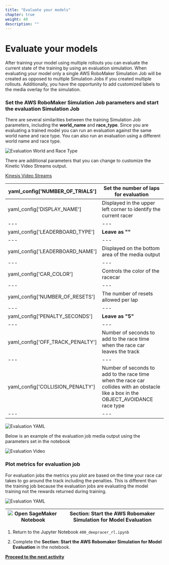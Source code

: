 ```yaml
---
title: "Evaluate your models"
chapter: true
weight: 40
description: ""
---
```


# Evaluate your models

After training your model using multiple rollouts you can evaluate the current state of the training by using an evaluation simulation. 
When evaluating your model only a single AWS RoboMaker Simulation Job will be created as opposed to multiple Simulation Jobs if you created multiple rollouts.
Additionally, you have the opportunity to add customized labels to the media overlay for the simulation.

### Set the AWS RoboMaker Simulation Job parameters and start the evaluation Simulation Job

There are several similarities between the training Simulation Job parameters, including the **world_name** and **race_type**.
Since you are evaluating a trained model you can run an evaluation against the same world name and race type.
You can also run an evaluation using a different world name and race type.

![Evaluation World and Race Type](/images/400workshop/evalworldandrace.png)

There are additional parameters that you can change to customize the Kinetic Video Streams output.

[Kinesis Video Streams](https://console.aws.amazon.com/kinesisvideo/home?region=us-east-1#/streams)

| yaml_config['NUMBER_OF_TRIALS'] | Set the number of laps for evaluation |
|---|---|
| yaml_config['DISPLAY_NAME'] | Displayed in the upper left corner to identify the current racer|
|---|---|
| yaml_config['LEADERBOARD_TYPE'] | **Leave as ""**|
|---|---|
|yaml_config['LEADERBOARD_NAME'] | Displayed on the bottom area of the media output|
|---|---|
|yaml_config['CAR_COLOR']| Controls the color of the racecar|
|---|---|
|yaml_config['NUMBER_OF_RESETS']| The number of resets allowed per lap|
|---|---|
|yaml_config['PENALTY_SECONDS']| **Leave as "5"** |
|---|---|
|yaml_config['OFF_TRACK_PENALTY']| Number of seconds to add to the race time when the race car leaves the track|
|---|---|
|yaml_config['COLLISION_PENALTY']| Number of seconds to add to the race time when the race car collides with an obstacle like a box in the OBJECT_AVOIDANCE race type|
|---|---|

![Evaluation YAML](/images/400workshop/evalyaml.png)

Below is an example of the evaluation job media output using the parameters set in the notebook

![Evaluation Video](/images/400workshop/evalvideo.png)

### Plot metrics for evaluation job

For evaluation jobs the metrics you plot are based on the time your race car takes to go around the track including the penalties.
This is different than the training job because the evaluation jobs are evaluating the model training not the rewards returned during training.

![Evaluation YAML](/images/400workshop/evalplot.png)

| ![Open SageMaker Notebook](/images/400workshop/aws-sagemaker-notebooks.png) | **Section: Start the AWS Robomaker Simulation for Model Evaluation** |
|---|---|

1. Return to the Jupyter Notebook ``400_deepracer_rl.ipynb``

2. Complete the **Section: Start the AWS Robomaker Simulation for Model Evaluation** in the notebook.


**[Proceed to the next activity](../cleanup/)**
